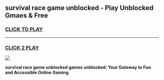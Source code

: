 
## survival race game unblocked - Play Unblocked Gmaes & Free
<h3>
<a href="https://news.freeplayer.one?title=survival_race_game_unblocked&ref=16F">CLICK TO PLAY</a></h3>
<hr>

<h3>
<a href="https://news.freeplayer.one?title=survival_race_game_unblocked&ref=16F">CLICK 2 PLAY</a>
  
</h3>

<a href="https://news.freeplayer.one?title=survival_race_game_unblocked&ref=16F/"><img src="https://clearcache.store/games.png"></a>


**survival race game unblocked games unblocked: Your Gateway to Fun and Accessible Online Gaming**
